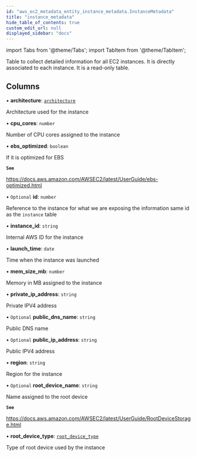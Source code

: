 ```yaml
---
id: "aws_ec2_metadata_entity_instance_metadata.InstanceMetadata"
title: "instance_metadata"
hide_table_of_contents: true
custom_edit_url: null
displayed_sidebar: "docs"
---
```


import Tabs from '@theme/Tabs';
import TabItem from '@theme/TabItem';

Table to collect detailed information for all EC2 instances. It is directly
associated to each instance.
It is a read-only table.

## Columns

• **architecture**: [`architecture`](../enums/aws_ec2_metadata_entity_instance_metadata.Architecture.md)

Architecture used for the instance

• **cpu\_cores**: `number`

Number of CPU cores assigned to the instance

• **ebs\_optimized**: `boolean`

If it is optimized for EBS

**`See`**

https://docs.aws.amazon.com/AWSEC2/latest/UserGuide/ebs-optimized.html

• `Optional` **id**: `number`

Reference to the instance for what we are exposing the information
same id as the `instance` table

• **instance\_id**: `string`

Internal AWS ID for the instance

• **launch\_time**: `date`

Time when the instance was launched

• **mem\_size\_mb**: `number`

Memory in MB assigned to the instance

• **private\_ip\_address**: `string`

Private IPV4 address

• `Optional` **public\_dns\_name**: `string`

Public DNS name

• `Optional` **public\_ip\_address**: `string`

Public IPV4 address

• **region**: `string`

Region for the instance

• `Optional` **root\_device\_name**: `string`

Name assigned to the root device

**`See`**

https://docs.aws.amazon.com/AWSEC2/latest/UserGuide/RootDeviceStorage.html

• **root\_device\_type**: [`root_device_type`](../enums/aws_ec2_metadata_entity_instance_metadata.RootDeviceType.md)

Type of root device used by the instance

